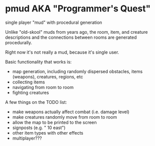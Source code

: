 pmud AKA "Programmer's Quest"
====

single player "mud" with procedural generation

Unlike "old-skool" muds from years ago, the room, item, and creature descriptions and the connections between rooms are
generated procedurally.  

Right now it's not really a mud, because it's single user.

Basic functionality that works is:
- map generation, including randomly dispersed obstacles, items (weapons), creatures, regions, etc
- collecting items
- navigating from room to room
- fighting creatures

A few things on the TODO list:
- make weapons actually affect combat (i.e. damage level)
- make creatures randomly move from room to room
- allow the map to be printed to the screen
- signposts (e.g. "<region> 10 east")
- other item types with other effects
- multiplayer???
